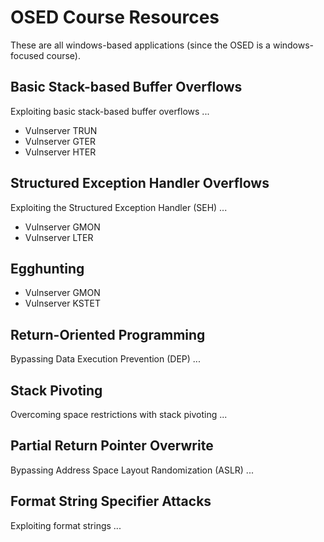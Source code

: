 # OSED Course Resources
These are all windows-based applications (since the OSED is a windows-focused course).

## Basic Stack-based Buffer Overflows
Exploiting basic stack-based buffer overflows ...

 * Vulnserver TRUN
 * Vulnserver GTER
 * Vulnserver HTER

## Structured Exception Handler Overflows
Exploiting the Structured Exception Handler (SEH) ...

 * Vulnserver GMON
 * Vulnserver LTER

## Egghunting

 * Vulnserver GMON
 * Vulnserver KSTET

## Return-Oriented Programming
Bypassing Data Execution Prevention (DEP) ...

## Stack Pivoting
Overcoming space restrictions with stack pivoting ...

## Partial Return Pointer Overwrite
Bypassing Address Space Layout Randomization (ASLR) ...

## Format String Specifier Attacks
Exploiting format strings ...
